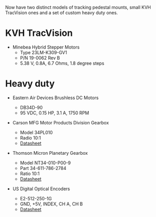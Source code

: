 Now have two distinct models of tracking pedestal mounts, small KVH TracVision ones and a set of custom heavy duty ones.

# KVH TracVision

* Minebea Hybrid Stepper Motors
   * Type 23LM-K309-GV1
   * P/N 19-0062 Rev B
   * 5.38 V, 0.8A,  6.7 Ohms, 1.8 degree steps

# Heavy duty

* Eastern Air Devices Brushless DC Motors
    * DB34D-90
    * 95 VDC, 0.15 HP, 3.1 A, 1750 RPM

* Carson MFG Motor Products Division Gearbox
    * Model 34PL010
    * Radio 10:1
    * [Datasheet](groundstation/Carson_Gearbox_34PL.pdf)

* Thomson Micron Planetary Gearbox
    * Model NT34-010-P00-9
    * Part 34-611-786-2784
    * Ratio 10:1
    * [Datasheet](groundstation/Micron_Gearbox_NT34.pdf)

* US Digital Optical Encoders
    * E2-512-250-1G
    * GND, +5V, INDEX, CH A, CH B
    * [Datasheet](groundstation/us_digital-e2_datasheet.pdf)